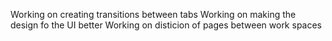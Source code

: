 Working on creating transitions between tabs
Working on making the design fo the UI better
Working on disticion of pages between work spaces
